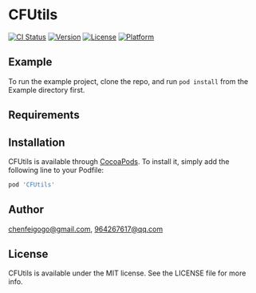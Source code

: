 # CFUtils

[![CI Status](https://img.shields.io/travis/chenfeigogo@gmail.com/CFUtils.svg?style=flat)](https://travis-ci.org/chenfeigogo@gmail.com/CFUtils)
[![Version](https://img.shields.io/cocoapods/v/CFUtils.svg?style=flat)](https://cocoapods.org/pods/CFUtils)
[![License](https://img.shields.io/cocoapods/l/CFUtils.svg?style=flat)](https://cocoapods.org/pods/CFUtils)
[![Platform](https://img.shields.io/cocoapods/p/CFUtils.svg?style=flat)](https://cocoapods.org/pods/CFUtils)

## Example

To run the example project, clone the repo, and run `pod install` from the Example directory first.

## Requirements

## Installation

CFUtils is available through [CocoaPods](https://cocoapods.org). To install
it, simply add the following line to your Podfile:

```ruby
pod 'CFUtils'
```

## Author

chenfeigogo@gmail.com, 964267617@qq.com

## License

CFUtils is available under the MIT license. See the LICENSE file for more info.
